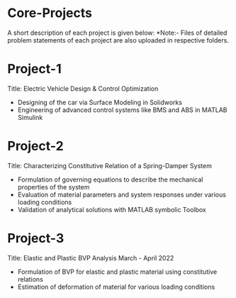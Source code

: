 # Core-Projects
A short description of each project is given below:
*Note:- Files of detailed problem statements of each project are also uploaded in respective folders.

# Project-1
Title: Electric Vehicle Design & Control Optimization
* Designing of the car via Surface Modeling in Solidworks
* Engineering of advanced control systems like BMS and ABS in MATLAB Simulink

# Project-2
Title: Characterizing Constitutive Relation of a Spring-Damper System
* Formulation of governing equations to describe the mechanical properties of the system
* Evaluation of material parameters and system responses under various loading conditions
* Validation of analytical solutions with MATLAB symbolic Toolbox

# Project-3
Title: Elastic and Plastic BVP Analysis
March - April 2022
* Formulation of BVP for elastic and plastic material using constitutive relations
* Estimation of deformation of material for various loading conditions

